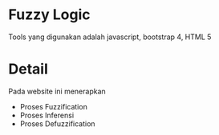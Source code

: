 # Fuzzy Logic
Tools yang digunakan adalah javascript, bootstrap 4, HTML 5
# Detail
Pada website ini menerapkan
<ul>
  <li>Proses Fuzzification</li>
  <li>Proses Inferensi</li>
  <li>Proses Defuzzification</li>
</ul>
